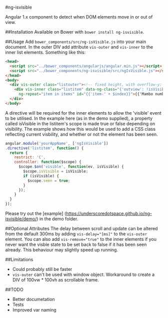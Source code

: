 #ng-isvisible

Angular 1.x component to detect when DOM elements move in or out of view.

##Installation
Available on Bower with `bower install ng-isvisible`. 

##Usage
Add `bower_components/src/ng-isVisible.js` into your main document. In the outer DIV add attribute `vis-outer` and `vis-inner` to the inner list elements. Something like this: 

````html
<head>
  <script src="../bower_components/angularjs/angular.min.js"></script>
  <script src="../bower_components/ng-isvisible/src/ngIsVisible.js"></script>
</head>
<body>
  <div vis-outer class="listouter"><!-- fixed height, with overflow-y: scroll -->
    <div vis-inner class="listitem" data-ng-class="{'outview': !isVisible, 'seen': seen}" 
      ng-repeat="item in items" id="{{'item-' + $index}}">{{'Mambo number ' + $index}}</div>
  </div>
</body>
````
  
A directive will be required for the inner elements to allow the 'visible' event to be utilised. In the example here (as in the demo supplied), a property called isVisible in the listitem's scope is made true or false depending on visibility. The example shows how this would be used to add a CSS class reflecting current visbility, and whether or not the element has been seen. 

````javascript
angular.module('yourAppName', ['ngIsVisible'])
.directive('listitem', function() {
  return {
    restrict: 'C',
    controller: function($scope) {
      $scope.$on('visible', function(ev, isVisible) {
        $scope.isVisible = isVisible;
        if (isVisible) {
          $scope.seen = true;
        }
      });
    }
  }
});
````

Please try out the [example] (https://underscoredotspace.github.io/ng-isvisible/demo/) in the demo folder. 

##Optional Attributes
The delay between scroll and update can be altered from the default 300ms by adding `vis-delay="[ms]"` to the `vis-outer` element. You can also add `vis-remove="true"` to the inner elements if you never want the visble state to be set back to false if it has been seen already. This behaviour may slightly speed up running. 

##Limitations
- Could probably still be faster
- `vis-outer` can't be used with window object. Workaround to create a DIV of 100vw * 100vh as scrollable frame.

##TODO
- Better documetation
- Tests
- Improved var naming
